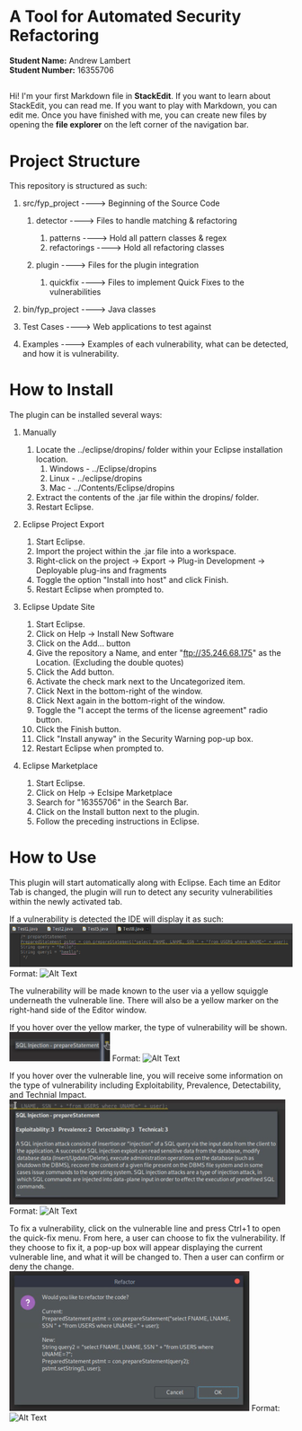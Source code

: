 # A Tool for Automated Security Refactoring
**Student Name:** Andrew Lambert\
**Student Number:** 16355706
## 
Hi! I'm your first Markdown file in **StackEdit**. If you want to learn about StackEdit, you can read me. If you want to play with Markdown, you can edit me. Once you have finished with me, you can create new files by opening the **file explorer** on the left corner of the navigation bar.


# Project Structure
This repository is structured as such:
 1. src/fyp_project ----> Beginning of the Source Code
 	1. detector ----> Files to handle matching & refactoring
 	
 		1. patterns ----> Hold all pattern classes & regex
		2. refactorings ----> Hold all refactoring classes
	2. plugin ----> Files for the plugin integration
		1. quickfix ----> Files to implement Quick Fixes to the vulnerabilities
 2. bin/fyp_project ----> Java classes
 
 3. Test Cases ----> Web applications to test against
 4. Examples ----> Examples of each vulnerability, what can be detected, and how it is vulnerability.

# How to Install

The plugin can be installed several ways:
1. Manually
	1. Locate the ../eclipse/dropins/ folder within your Eclipse installation location.
    	1. Windows - ../Eclipse/dropins
        2. Linux - ../eclipse/dropins
        3. Mac - ../Contents/Eclipse/dropins
    2. Extract the contents of the .jar file within the dropins/ folder.
    3. Restart Eclipse.
    
2. Eclipse Project Export
    1. Start Eclipse.
    2. Import the project within the .jar file into a workspace.
    3. Right-click on the project -> Export -> Plug-in Development -> Deployable plug-ins and fragments
    4. Toggle the option "Install into host" and click Finish.
    5. Restart Eclipse when prompted to.
    
3. Eclipse Update Site
    1. Start Eclipse.
    2. Click on Help -> Install New Software
    3. Click on the Add... button
    4. Give the repository a Name, and enter "ftp://35.246.68.175" as the Location. (Excluding the double quotes)
    5. Click the Add button.
    6. Activate the check mark next to the Uncategorized item.
    7. Click Next in the bottom-right of the window.
    8. Click Next again in the bottom-right of the window.
    9. Toggle the "I accept the terms of the license agreement" radio button.
    10. Click the Finish button.
    11. Click "Install anyway" in the Security Warning pop-up box.
    12. Restart Eclipse when prompted to.
    
4. Eclipse Marketplace
    1. Start Eclipse.
    2. Click on Help -> Eclsipe Marketplace
    3. Search for "16355706" in the Search Bar.
    4. Click on the Install button next to the plugin.
    5. Follow the preceding instructions in Eclipse.

# How to Use

This plugin will start automatically along with Eclipse. Each time an Editor Tab is changed, the plugin will run to detect any security vulnerabilities within the newly activated tab.

If a vulnerability is detected the IDE will display it as such:
![Example of Security Vulnerability](/images/vulnerability.png "Example of Security Vulnerability")
Format: ![Alt Text](url)

The vulnerability will be made known to the user via a yellow squiggle underneath the vulnerable line. There will also be a yellow marker on the right-hand side of the Editor window.

If you hover over the yellow marker, the type of vulnerability will be shown.
![Example of Marker](/images/marker.png "Example of Marker")
Format: ![Alt Text](url)

If you hover over the vulnerable line, you will receive some information on the type of vulnerability including Exploitability, Prevalence, Detectability, and Technial Impact.
![Example of Hover Text](/images/info.png "Example of Hover Text")
Format: ![Alt Text](url)

To fix a vulnerability, click on the vulnerable line and press Ctrl+1 to open the quick-fix menu. From here, a user can choose to fix the vulnerability. If they choose to fix it, a pop-up box will appear displaying the current vulnerable line, and what it will be changed to. Then a user can confirm or deny the change.
![Example of Refactor](/images/refactor.png "Example of Refactor")
Format: ![Alt Text](url)
